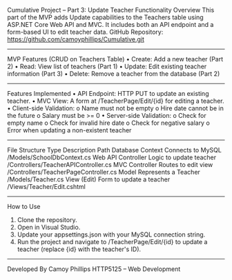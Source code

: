 Cumulative Project – Part 3: Update Teacher Functionality
Overview
This part of the MVP adds Update capabilities to the Teachers table using ASP.NET Core Web API and MVC. It includes both an API endpoint and a form-based UI to edit teacher data.
GitHub Repository: https://github.com/camoyphillips/Cumulative.git
________________________________________
MVP Features (CRUD on Teachers Table)
•	Create: Add a new teacher (Part 2)
•	 Read: View list of teachers (Part 1)
•	Update: Edit existing teacher information (Part 3)
•	Delete: Remove a teacher from the database (Part 2)
________________________________________
Features Implemented
•	API Endpoint: HTTP PUT to update an existing teacher.
•	MVC View: A form at /TeacherPage/Edit/{id} for editing a teacher.
•	Client-side Validation:
o	Name must not be empty
o	Hire date cannot be in the future
o	Salary must be >= 0
•	Server-side Validation:
o	Check for empty name
o	Check for invalid hire date
o	Check for negative salary
o	Error when updating a non-existent teacher
________________________________________
File Structure
Type	Description	Path
Database Context	Connects to MySQL	/Models/SchoolDbContext.cs
Web API Controller	Logic to update teacher	/Controllers/TeacherAPIController.cs
MVC Controller	Routes to edit view	/Controllers/TeacherPageController.cs
Model	Represents a Teacher	/Models/Teacher.cs
View (Edit)	Form to update a teacher	/Views/Teacher/Edit.cshtml
________________________________________
How to Use
1.	Clone the repository.
2.	Open in Visual Studio.
3.	Update your appsettings.json with your MySQL connection string.
4.	Run the project and navigate to /TeacherPage/Edit/{id} to update a teacher (replace {id} with the teacher's ID).
________________________________________
Developed By
Camoy Phillips
HTTP5125 – Web Development

